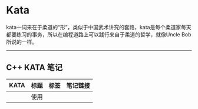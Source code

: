 # Kata

kata一词来在于柔道的“形”，类似于中国武术讲究的套路，kata是每个柔道家每天都要练习的事务，所以在编程道路上可以践行来自于柔道的哲学，就像Uncle Bob所说的一样。



---

## C++ KATA 笔记



| KATA | 标题 | 标签 | 笔记链接 |
| ---- | ---- | ---- | -------- |
|      | 使用 |      |          |

